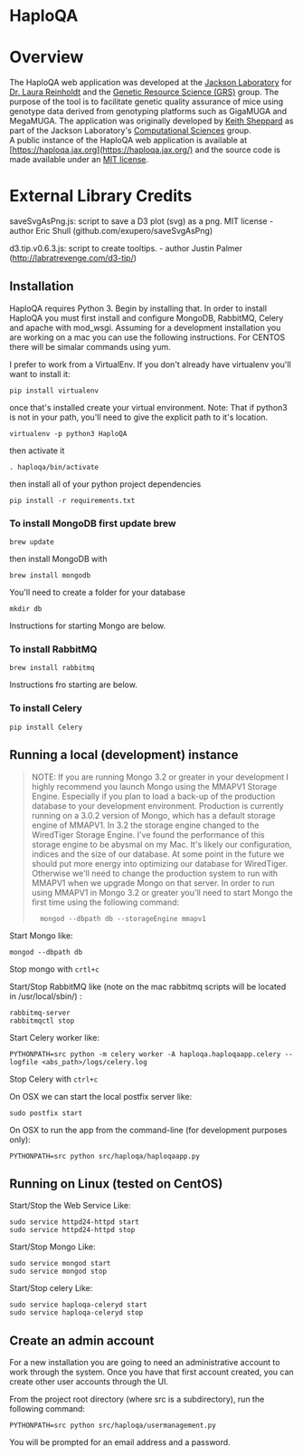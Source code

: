 # HaploQA

# Overview

The HaploQA web application was developed at the [Jackson Laboratory](http://www.jax.org) for 
[Dr. Laura Reinholdt](https://www.jax.org/research-and-faculty/faculty/research-scientists/laura-reinholdt) 
and the [Genetic Resource Science (GRS)](https://www.jax.org/research-and-faculty/tools/genetic-resource-science) 
group.  The purpose of the tool is to facilitate genetic quality assurance of mice using genotype data derived 
from genotyping platforms such as GigaMUGA and MegaMUGA.  The application was originally developed by [Keith Sheppard](https://github.com/keithshep) 
as part of the Jackson Laboratory's [Computational Sciences](https://www.jax.org/research-and-faculty/tools/scientific-research-services/computational-sciences) group.  
A public instance of the HaploQA web application is available at [https://haploqa.jax.org](https://haploqa.jax.org/) and the source code is made 
available under an [MIT license](LICENSE.txt).

# External Library Credits

saveSvgAsPng.js: script to save a D3 plot (svg) as a png. MIT license - author Eric Shull (github.com/exupero/saveSvgAsPng)

d3.tip.v0.6.3.js: script to create tooltips. - author Justin Palmer (http://labratrevenge.com/d3-tip/)

## Installation

HaploQA requires Python 3.  Begin by installing that. In order to install HaploQA you must first install and configure MongoDB, RabbitMQ, Celery and apache with mod_wsgi. Assuming for a development installation you are working on a mac you can use the following instructions.  For CENTOS there will be simalar commands using yum.

I prefer to work from a VirtualEnv.  If you don't already have virtualenv you'll want to install it:

    pip install virtualenv

once that's installed create your virtual environment.  Note: That if python3 is not in your path, you'll need to give the explicit path to it's location.

    virtualenv -p python3 HaploQA

then activate it

    . haploqa/bin/activate

then install all of your python project dependencies

    pip install -r requirements.txt

### To install MongoDB first update brew

    brew update

then install MongoDB with

    brew install mongodb

You'll need to create a folder for your database

    mkdir db

Instructions for starting Mongo are below.

### To install RabbitMQ

    brew install rabbitmq

Instructions fro starting are below.

### To install Celery

    pip install Celery


## Running a local (development) instance

> NOTE:  If you are running Mongo 3.2 or greater in your development I highly recommend you launch Mongo using the MMAPV1 Storage Engine.  Especially if you plan to load a back-up of the production database to your development environment.  Production is currently running on a 3.0.2  version of Mongo, which has a default storage engine of MMAPV1.  In 3.2 the storage engine changed to the WiredTiger Storage Engine.  I've found the performance of this storage engine to be abysmal on my Mac.  It's likely our configuration, indices and the size of our database.  At some point in the future we should put more energy into optimizing our database for WiredTiger.  Otherwise we'll need to change the production system to run with MMAPV1 when we upgrade Mongo on that server.
>        In order to run using MMAPV1 in Mongo 3.2 or greater you'll need to start Mongo the first time using the following command:
>
>       mongod --dbpath db --storageEngine mmapv1

Start Mongo like:

    mongod --dbpath db

Stop mongo with `crtl+c`

Start/Stop RabbitMQ like (note on the mac rabbitmq scripts will be located in /usr/local/sbin/) :

    rabbitmq-server
    rabbitmqctl stop

Start Celery worker like:

    PYTHONPATH=src python -m celery worker -A haploqa.haploqaapp.celery --logfile <abs_path>/logs/celery.log

Stop Celery with `ctrl+c`

On OSX we can start the local postfix server like:

    sudo postfix start

On OSX to run the app from the command-line (for development purposes only):

    PYTHONPATH=src python src/haploqa/haploqaapp.py

## Running on Linux (tested on CentOS)

Start/Stop the Web Service Like:

    sudo service httpd24-httpd start
    sudo service httpd24-httpd stop

Start/Stop Mongo Like:

    sudo service mongod start
    sudo service mongod stop

Start/Stop celery Like:

    sudo service haploqa-celeryd start
    sudo service haploqa-celeryd stop

## Create an admin account

For a new installation you are going to need an administrative account to work through the system.  Once you have that first account created, you can create other user accounts through the UI.  

From the project root directory (where src is a subdirectory), run the following command:

    PYTHONPATH=src python src/haploqa/usermanagement.py
    
You will be prompted for an email address and a password.